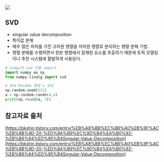 ![](https://img1.daumcdn.net/thumb/R1280x0/?scode=mtistory2&fname=https%3A%2F%2Fblog.kakaocdn.net%2Fdn%2FcgQeEw%2FbtqB0e3cyV5%2FgPwZoJCBKdgQA8OUZTpVA0%2Fimg.png)

## SVD
- singular value decomposition
- 특이값 분해
- 매우 많은 피처를 가진 고차원 행렬을 저차원 행렬로 분리하는 행렬 분해 기법.
- 행렬 분해를 수행하면서 원본 행렬에서 잠재된 요소를 추출하기 때문에 토픽 모델링이나 추천 시스템에 활발하게 사용된다.

```python
# numpy의 svd 모듈 import
import numpy as np
from numpy.linalg import svd

# 4X4 Random 행렬 a 생성 
np.random.seed(121)
a = np.random.randn(4,4)
print(np.round(a, 3))
```

## 참고자료 출처
[https://bkshin.tistory.com/entry/%EB%A8%B8%EC%8B%A0%EB%9F%AC%EB%8B%9D-20-%ED%8A%B9%EC%9D%B4%EA%B0%92-%EB%B6%84%ED%95%B4Singular-Value-Decomposition](https://bkshin.tistory.com/entry/%EB%A8%B8%EC%8B%A0%EB%9F%AC%EB%8B%9D-20-%ED%8A%B9%EC%9D%B4%EA%B0%92-%EB%B6%84%ED%95%B4Singular-Value-Decomposition)
